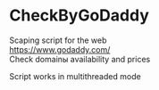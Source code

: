 # CheckByGoDaddy

Scaping script for the web <br>
https://www.godaddy.com/ <br>
Check domainы availability and prices 

Script works in multithreaded mode
